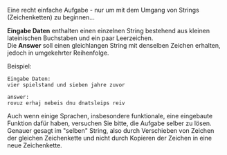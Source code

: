 Eine recht einfache Aufgabe - nur um mit dem Umgang von Strings (Zeichenketten) zu beginnen...

**Eingabe Daten** enthalten einen einzelnen String bestehend aus kleinen lateinischen Buchstaben und ein paar Leerzeichen.  
Die **Answer** soll einen gleichlangen String mit denselben Zeichen erhalten, jedoch in umgekehrter Reihenfolge.

Beispiel:

    Eingabe Daten:
    vier spielstand und sieben jahre zuvor
    
    answer:
    rovuz erhaj nebeis dnu dnatsleips reiv

Auch wenn einige Sprachen, insbesondere funktionale, eine eingebaute Funktion dafür haben, versuchen Sie bitte, die Aufgabe selber zu lösen. Genauer 
gesagt im "selben" String, also durch Verschieben von Zeichen der gleichen Zeichenkette und nicht durch Kopieren der Zeichen in eine neue Zeichenkette.
